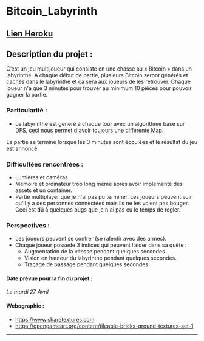 # Bitcoin_Labyrinth

## [Lien Heroku](https://bitcoin-labyrinth.herokuapp.com/)

## Description du projet :

C’est un jeu multijoueur qui consiste en une chasse au « Bitcoin » dans un labyrinthe. 
A chaque début de partie, plusieurs Bitcoin seront générés et cachés dans le labyrinthe et ça sera aux joueurs de les retrouver. 
Chaque joueur n'a que 3 minutes pour trouver au minimum 10 pièces pour pouvoir gagner la partie. 

### Particularité :
-   Le labyrinthe est generé à chaque tour avec un algorithme basé sur DFS, ceci nous permet d'avoir toujours une différente Map. 

La partie se termine lorsque les 3 minutes sont écoulées et le résultat du jeu est annoncé. 

### Difficultées rencontrées : 
-   Lumières et caméras 
-   Mémoire et ordinateur trop long même après avoir implementé des assets et un container.
-   Partie multiplayer que je n'ai pas pu terminer. Les joueurs peuvent voir qu'il y a des personnes connectées mais ils ne les voient pas bouger. 
Ceci est dû à quelques bugs que je n'ai pas eu le temps de regler. 

### Perspectives : 
-	Les joueurs peuvent se contrer (se ralentir avec des armes).
-   Chaque joueur possède 3 indices qui peuvent l’aider dans sa quête : 
    -	Augmentation de la vitesse pendant quelques secondes.
    -	Vision en hauteur du labyrinthe pendant quelques secondes.
    -	Traçage de passage pendant quelques secondes. 

#### Date prévue pour la fin du projet :  

*Le mardi 27 Avril*  


#### Webographie :
-   https://www.sharetextures.com
-   https://opengameart.org/content/tileable-bricks-ground-textures-set-1
 

-----------------------------------------------
